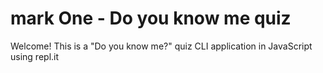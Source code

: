 # mark One - Do you know me quiz

Welcome! This is a "Do you know me?" quiz CLI application in JavaScript using repl.it 
